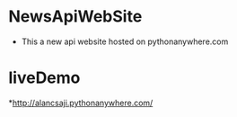 # NewsApiWebSite

* This a new api website hosted on pythonanywhere.com
 # liveDemo
 *http://alancsaji.pythonanywhere.com/
